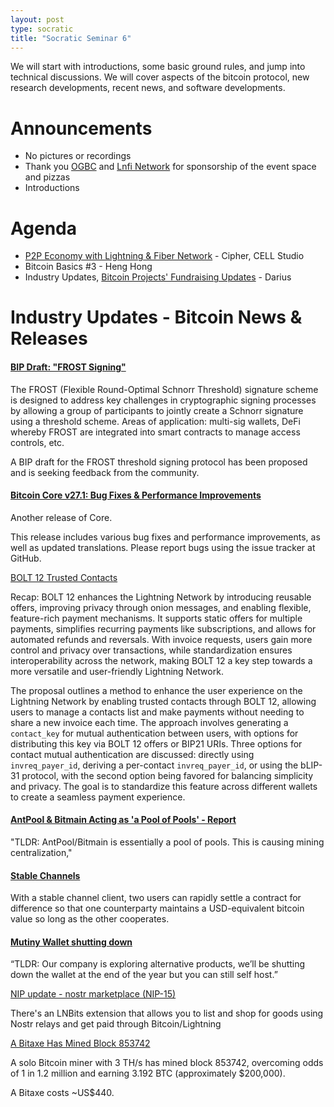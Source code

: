 ```yaml
---
layout: post
type: socratic
title: "Socratic Seminar 6"
---
```



We will start with introductions, some basic ground rules, and jump into technical discussions. We will cover aspects of the bitcoin protocol, new research developments, recent news, and software developments.
# Announcements
-   No pictures or recordings
-   Thank you [OGBC](https://www.ogbc.com/) and [Lnfi Network](https://www.lnfi.network) for sponsorship of the event space and pizzas
-   Introductions
# Agenda
- [P2P Economy with Lightning & Fiber Network](https://docs.google.com/presentation/d/1LY14oP6CodN2LKt_kIjS6t2KdcB-Gi2gdD3wTYk8ZwY/edit) - Cipher, CELL Studio
- Bitcoin Basics #3 - Heng Hong
- Industry Updates, [Bitcoin Projects' Fundraising Updates](https://docs.google.com/spreadsheets/d/1k0I348eU-dEVKTTBVwfyyXozLjDCTqCPszLFGgJ7KOg/edit?usp=sharing) - Darius

# Industry Updates - Bitcoin News & Releases

#### [BIP Draft: "FROST Signing"](https://groups.google.com/g/bitcoindev/c/PeMp2HQl-H4)

The FROST (Flexible Round-Optimal Schnorr Threshold) signature scheme is designed to address key challenges in cryptographic signing processes by allowing a group of participants to jointly create a Schnorr signature using a threshold scheme. Areas of application: multi-sig wallets, DeFi whereby FROST are integrated into smart contracts to manage access controls, etc.

A BIP draft for the FROST threshold signing protocol has been proposed and is seeking feedback from the community.

#### [Bitcoin Core v27.1: Bug Fixes & Performance Improvements](https://bitcoincore.org/bin/bitcoin-core-27.1/ )

Another release of Core.

This release includes various bug fixes and performance improvements, as well as updated translations. Please report bugs using the issue tracker at GitHub.

[BOLT 12 Trusted Contacts](https://delvingbitcoin.org/t/bolt-12-trusted-contacts/1046)

Recap: BOLT 12 enhances the Lightning Network by introducing reusable offers, improving privacy through onion messages, and enabling flexible, feature-rich payment mechanisms. It supports static offers for multiple payments, simplifies recurring payments like subscriptions, and allows for automated refunds and reversals. With invoice requests, users gain more control and privacy over transactions, while standardization ensures interoperability across the network, making BOLT 12 a key step towards a more versatile and user-friendly Lightning Network.

The proposal outlines a method to enhance the user experience on the Lightning Network by enabling trusted contacts through BOLT 12, allowing users to manage a contacts list and make payments without needing to share a new invoice each time. The approach involves generating a `contact_key` for mutual authentication between users, with options for distributing this key via BOLT 12 offers or BIP21 URIs. Three options for contact mutual authentication are discussed: directly using `invreq_payer_id`, deriving a per-contact `invreq_payer_id`, or using the bLIP-31 protocol, with the second option being favored for balancing simplicity and privacy. The goal is to standardize this feature across different wallets to create a seamless payment experience.

#### [AntPool & Bitmain Acting as 'a Pool of Pools' - Report](https://www.nobsbitcoin.com/bitmain-antpool-pool-of-pools-report/)

"TLDR: AntPool/Bitmain is essentially a pool of pools. This is causing mining centralization,"

#### [Stable Channels](https://stablechannels.com/)

With a stable channel client, two users can rapidly settle a contract for difference so that one counterparty maintains a USD-equivalent bitcoin value so long as the other cooperates.

#### [Mutiny Wallet shutting down](https://blog.mutinywallet.com/mutiny-wallet-is-shutting-down/)

“TLDR: Our company is exploring alternative products, we’ll be shutting down the wallet at the end of the year but you can still self host.”

[NIP update - nostr marketplace (NIP-15)](https://github.com/nostr-protocol/nips/blob/master/15.md)

There's an LNBits extension that allows you to list and shop for goods using Nostr relays and get paid through Bitcoin/Lightning

[A Bitaxe Has Mined Block 853742](https://www.nobsbitcoin.com/a-bitaxe-has-found-a-block/)

A solo Bitcoin miner with 3 TH/s has mined block 853742, overcoming odds of 1 in 1.2 million and earning 3.192 BTC (approximately $200,000).

A Bitaxe costs ~US$440.